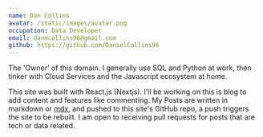 ```yaml
---
name: Dan Collins
avatar: /static/images/avatar.png
occupation: Data Developer
email: danmcollins96@gmail.com
github: https://github.com/DanielCollins96
---
```


The 'Owner' of this domain. I generally use SQL and Python at work, then tinker with Cloud Services and the Javascript ecosystem at home.

This site was built with React.js (Nextjs). I'll be working on this is blog to add content and features like commenting. My Posts are written in markdown or [mdx]('https://www.npmjs.com/package/@mdx-js/mdx), and pushed to this site's GitHub repo, a push triggers the site to be rebuilt. I am open to receiving pull requests for posts that are tech or data related.
